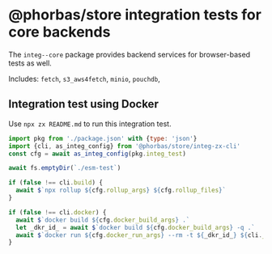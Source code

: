 # @phorbas/store integration tests for core backends

The `integ--core` package provides backend services for browser-based tests as well.

Includes: `fetch`, `s3_aws4fetch`, `minio`, `pouchdb`, 


## Integration test using Docker

Use `npx zx README.md` to run this integration test.

```javascript
import pkg from './package.json' with {type: 'json'}
import {cli, as_integ_config} from '@phorbas/store/integ-zx-cli'
const cfg = await as_integ_config(pkg.integ_test)

await fs.emptyDir(`./esm-test`)

if (false !== cli.build) {
  await $`npx rollup ${cfg.rollup_args} ${cfg.rollup_files}`
}

if (false !== cli.docker) {
  await $`docker build ${cfg.docker_build_args} .`
  let _dkr_id_ = await $`docker build ${cfg.docker_build_args} -q .`
  await $`docker run ${cfg.docker_run_args} --rm -t ${_dkr_id_} ${cli._}`
}
```



